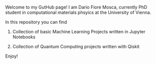 Welcome to my GutHub page! 
I am Dario Fiore Mosca, currently PhD student in computational materials phsyics at the University of Vienna. 

In this repository you can find 

1) Collection of basic Machine Learning Projects written in Jupyter Notebooks 

2) Collection of Quantum Computing projects written with Qiskit 

Enjoy!
